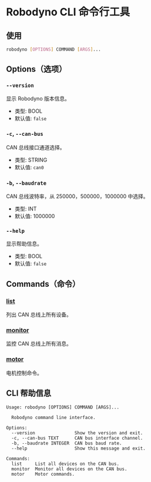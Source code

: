 # Robodyno CLI 命令行工具

## 使用

```bash
robodyno [OPTIONS] COMMAND [ARGS]...
```

## Options（选项）

### `--version`

显示 Robodyno 版本信息。

- 类型: BOOL
- 默认值: `false`

### `-c`, `--can-bus`

CAN 总线接口通道选择。

- 类型: STRING
- 默认值: `can0`

### `-b`, `--baudrate`

CAN 总线波特率，从 250000，500000，1000000 中选择。

- 类型: INT
- 默认值: 1000000

### `--help`

显示帮助信息。

- 类型: BOOL
- 默认值: `false`

## Commands（命令）

### [list](list/)

列出 CAN 总线上所有设备。

### [monitor](monitor/)

监控 CAN 总线上所有消息。

### [motor](motor/)

电机控制命令。

## CLI 帮助信息

```
Usage: robodyno [OPTIONS] COMMAND [ARGS]...

  Robodyno command line interface.

Options:
  --version               Show the version and exit.
  -c, --can-bus TEXT      CAN bus interface channel.
  -b, --baudrate INTEGER  CAN bus baud rate.
  --help                  Show this message and exit.

Commands:
  list     List all devices on the CAN bus.
  monitor  Monitor all devices on the CAN bus.
  motor    Motor commands.
```

